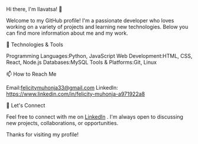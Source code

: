 Hi there, I'm Ilavatsa! 👋

Welcome to my GitHub profile! I'm a passionate developer who loves working on a variety of projects and learning new technologies. Below you can find more information about me and my work.

🔧 Technologies & Tools

Programming Languages:Python, JavaScript
Web Development:HTML, CSS, React, Node.js
Databases:MySQL
Tools & Platforms:Git, Linux

📫 How to Reach Me

Email:felicitymuhonja33@gmail.com
LinkedIn: https://www.linkedin.com/in/felicity-muhonja-a971922a8

🤝 Let's Connect

Feel free to connect with me on [LinkedIn](https://www.linkedin.com/in/felicity-muhonja-a971922a8) . I'm always open to discussing new projects, collaborations, or opportunities.

Thanks for visiting my profile!
